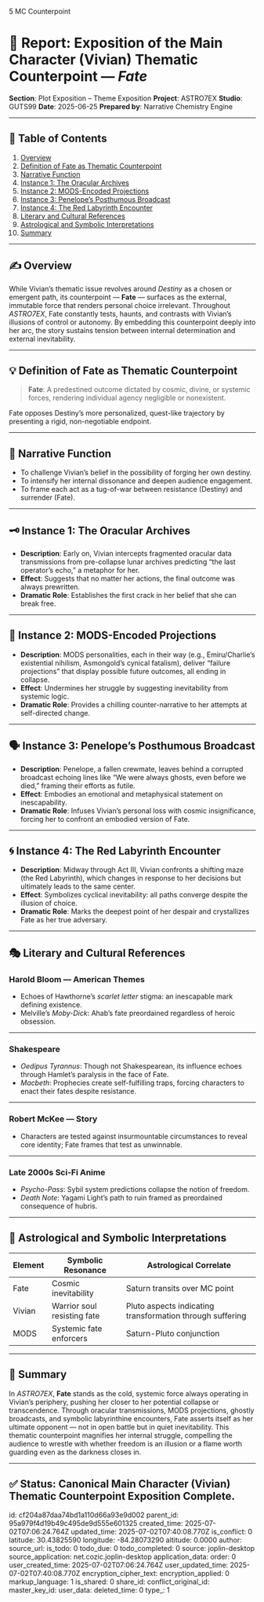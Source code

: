 5 MC Counterpoint

# 📘 Report: Exposition of the Main Character (Vivian) Thematic Counterpoint — *Fate*

**Section**: Plot Exposition – Theme Exposition
**Project**: ASTRO7EX
**Studio**: GUTS99
**Date**: 2025-06-25
**Prepared by**: Narrative Chemistry Engine

---

## 📓 Table of Contents

1. [Overview](#overview)
2. [Definition of Fate as Thematic Counterpoint](#definition-of-fate-as-thematic-counterpoint)
3. [Narrative Function](#narrative-function)
4. [Instance 1: The Oracular Archives](#instance-1-the-oracular-archives)
5. [Instance 2: MODS-Encoded Projections](#instance-2-mods-encoded-projections)
6. [Instance 3: Penelope’s Posthumous Broadcast](#instance-3-penelopes-posthumous-broadcast)
7. [Instance 4: The Red Labyrinth Encounter](#instance-4-the-red-labyrinth-encounter)
8. [Literary and Cultural References](#literary-and-cultural-references)
9. [Astrological and Symbolic Interpretations](#astrological-and-symbolic-interpretations)
10. [Summary](#summary)

---

## ✍️ Overview

While Vivian’s thematic issue revolves around *Destiny* as a chosen or emergent path, its counterpoint — **Fate** — surfaces as the external, immutable force that renders personal choice irrelevant. Throughout *ASTRO7EX*, Fate constantly tests, haunts, and contrasts with Vivian’s illusions of control or autonomy. By embedding this counterpoint deeply into her arc, the story sustains tension between internal determination and external inevitability.

---

## 💡 Definition of Fate as Thematic Counterpoint

> **Fate**: A predestined outcome dictated by cosmic, divine, or systemic forces, rendering individual agency negligible or nonexistent.

Fate opposes Destiny’s more personalized, quest-like trajectory by presenting a rigid, non-negotiable endpoint.

---

## 🎯 Narrative Function

* To challenge Vivian’s belief in the possibility of forging her own destiny.
* To intensify her internal dissonance and deepen audience engagement.
* To frame each act as a tug-of-war between resistance (Destiny) and surrender (Fate).

---

## 🗝 Instance 1: The Oracular Archives

* **Description**: Early on, Vivian intercepts fragmented oracular data transmissions from pre-collapse lunar archives predicting “the last operator’s echo,” a metaphor for her.
* **Effect**: Suggests that no matter her actions, the final outcome was always prewritten.
* **Dramatic Role**: Establishes the first crack in her belief that she can break free.

---

## 💾 Instance 2: MODS-Encoded Projections

* **Description**: MODS personalities, each in their way (e.g., Emiru/Charlie’s existential nihilism, Asmongold’s cynical fatalism), deliver “failure projections” that display possible future outcomes, all ending in collapse.
* **Effect**: Undermines her struggle by suggesting inevitability from systemic logic.
* **Dramatic Role**: Provides a chilling counter-narrative to her attempts at self-directed change.

---

## 🗣 Instance 3: Penelope’s Posthumous Broadcast

* **Description**: Penelope, a fallen crewmate, leaves behind a corrupted broadcast echoing lines like “We were always ghosts, even before we died,” framing their efforts as futile.
* **Effect**: Embodies an emotional and metaphysical statement on inescapability.
* **Dramatic Role**: Infuses Vivian’s personal loss with cosmic insignificance, forcing her to confront an embodied version of Fate.

---

## 🌀 Instance 4: The Red Labyrinth Encounter

* **Description**: Midway through Act III, Vivian confronts a shifting maze (the Red Labyrinth), which changes in response to her decisions but ultimately leads to the same center.
* **Effect**: Symbolizes cyclical inevitability: all paths converge despite the illusion of choice.
* **Dramatic Role**: Marks the deepest point of her despair and crystallizes Fate as her true adversary.

---

## 🎭 Literary and Cultural References

### **Harold Bloom — American Themes**

* Echoes of Hawthorne’s *scarlet letter* stigma: an inescapable mark defining existence.
* Melville’s *Moby-Dick*: Ahab’s fate preordained regardless of heroic obsession.

---

### **Shakespeare**

* *Oedipus Tyrannus*: Though not Shakespearean, its influence echoes through Hamlet’s paralysis in the face of Fate.
* *Macbeth*: Prophecies create self-fulfilling traps, forcing characters to enact their fates despite resistance.

---

### **Robert McKee — Story**

* Characters are tested against insurmountable circumstances to reveal core identity; Fate frames that test as unwinnable.

---

### **Late 2000s Sci-Fi Anime**

* *Psycho-Pass*: Sybil system predictions collapse the notion of freedom.
* *Death Note*: Yagami Light’s path to ruin framed as preordained consequence of hubris.

---

## 🌌 Astrological and Symbolic Interpretations

| Element | Symbolic Resonance          | Astrological Correlate                                    |
| ------- | --------------------------- | --------------------------------------------------------- |
| Fate    | Cosmic inevitability        | Saturn transits over MC point                             |
| Vivian  | Warrior soul resisting fate | Pluto aspects indicating transformation through suffering |
| MODS    | Systemic fate enforcers     | Saturn-Pluto conjunction                                  |

---

## 🎯 Summary

In *ASTRO7EX*, **Fate** stands as the cold, systemic force always operating in Vivian’s periphery, pushing her closer to her potential collapse or transcendence. Through oracular transmissions, MODS projections, ghostly broadcasts, and symbolic labyrinthine encounters, Fate asserts itself as her ultimate opponent — not in open battle but in quiet inevitability. This thematic counterpoint magnifies her internal struggle, compelling the audience to wrestle with whether freedom is an illusion or a flame worth guarding even as the darkness closes in.

---

## ✅ Status: Canonical Main Character (Vivian) Thematic Counterpoint Exposition Complete.


id: cf204a87daa74bd1a110d66a93e9d002
parent_id: 95a979f4d19b49c495de9d555e601325
created_time: 2025-07-02T07:06:24.764Z
updated_time: 2025-07-02T07:40:08.770Z
is_conflict: 0
latitude: 30.43825590
longitude: -84.28073290
altitude: 0.0000
author: 
source_url: 
is_todo: 0
todo_due: 0
todo_completed: 0
source: joplin-desktop
source_application: net.cozic.joplin-desktop
application_data: 
order: 0
user_created_time: 2025-07-02T07:06:24.764Z
user_updated_time: 2025-07-02T07:40:08.770Z
encryption_cipher_text: 
encryption_applied: 0
markup_language: 1
is_shared: 0
share_id: 
conflict_original_id: 
master_key_id: 
user_data: 
deleted_time: 0
type_: 1